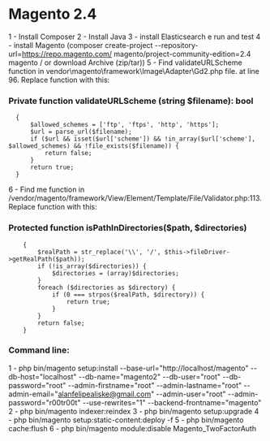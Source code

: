 # Magento 2.4

1 - Install Composer
2 - Install Java
3 - install Elasticsearch e run and test 
4 - install Magento (composer create-project --repository-url=https://repo.magento.com/ magento/project-community-edition=2.4 magento / or download Archive (zip/tar))
5 - Find validateURLScheme function in vendor\magento\framework\Image\Adapter\Gd2.php file. at line 96. Replace function with this:

### Private function validateURLScheme (string $filename): bool
```
  {
      $allowed_schemes = ['ftp', 'ftps', 'http', 'https'];
      $url = parse_url($filename);
      if ($url && isset($url['scheme']) && !in_array($url['scheme'], $allowed_schemes) && !file_exists($filename)) {
          return false;
      }
      return true;
  }
```
  
6 - Find me function in /vendor/magento/framework/View/Element/Template/File/Validator.php:113. Replace function with this:

### Protected function isPathInDirectories($path, $directories)
```
    {
        $realPath = str_replace('\\', '/', $this->fileDriver->getRealPath($path));
        if (!is_array($directories)) {
            $directories = (array)$directories;
        }
        foreach ($directories as $directory) {
            if (0 === strpos($realPath, $directory)) {
                return true;
            }
        }
        return false;
    }
```

### Command line:
1 - php bin/magento setup:install --base-url="http://localhost/magento" --db-host="localhost" --db-name="magento2" --db-user="root" --db-password="root" --admin-firstname="root" --admin-lastname="root" --admin-email="alanfelipealiske@gmail.com" --admin-user="root" --admin-password="r00tr00t" --use-rewrites="1" --backend-frontname="magento"
2 - php bin/magento indexer:reindex
3 - php bin/magento setup:upgrade
4 - php bin/magento setup:static-content:deploy -f
5 - php bin/magento cache:flush
6 - php bin/magento module:disable Magento_TwoFactorAuth







